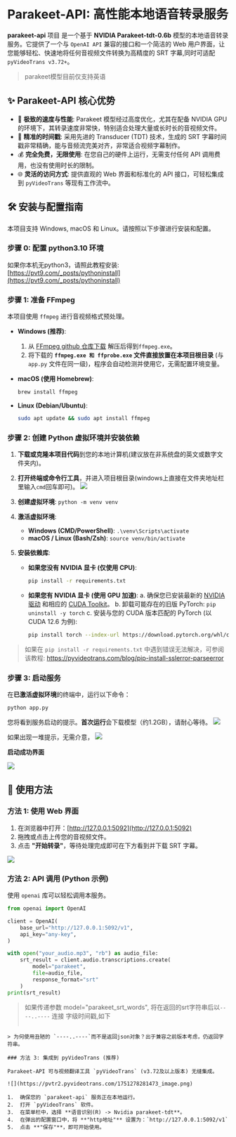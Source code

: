 # Parakeet-API: 高性能本地语音转录服务

**parakeet-api** 项目  是一个基于 **NVIDIA Parakeet-tdt-0.6b** 模型的本地语音转录服务。它提供了一个与 `OpenAI API` 兼容的接口和一个简洁的 Web 用户界面，让您能够轻松、快速地将任何音视频文件转换为高精度的 SRT 字幕,同时可适配`pyVideoTrans v3.72+`。

> parakeet模型目前仅支持英语

## ✨ Parakeet-API 核心优势

*   🚀 **极致的速度与性能**: Parakeet 模型经过高度优化，尤其在配备 NVIDIA GPU 的环境下，其转录速度非常快，特别适合处理大量或长时长的音视频文件。
*   🎯 **精准的时间戳**: 采用先进的 Transducer (TDT) 技术，生成的 SRT 字幕时间戳非常精确，能与音频流完美对齐，非常适合视频字幕制作。
*   💰 **完全免费，无限使用**: 在您自己的硬件上运行，无需支付任何 API 调用费用，也没有使用时长的限制。
*   🌐 **灵活的访问方式**: 提供直观的 Web 界面和标准化的 API 接口，可轻松集成到 `pyVideoTrans` 等现有工作流中。

## 🛠️ 安装与配置指南

本项目支持 Windows, macOS 和 Linux。请按照以下步骤进行安装和配置。

### 步骤 0: 配置 python3.10 环境

如果你本机无python3，请照此教程安装:  [https://pvt9.com/_posts/pythoninstall](https://pvt9.com/_posts/pythoninstall)

### 步骤 1: 准备 FFmpeg

本项目使用 `ffmpeg` 进行音视频格式预处理。

*   **Windows (推荐)**:
    1.  从 [FFmpeg github 仓库下载](https://github.com/BtbN/FFmpeg-Builds/releases/download/latest/ffmpeg-master-latest-win64-gpl-shared.zip)  解压后得到`ffmpeg.exe`。
    2.  将下载的 **`ffmpeg.exe 和 ffprobe.exe` 文件直接放置在本项目根目录** (与 `app.py` 文件在同一级)，程序会自动检测并使用它，无需配置环境变量。

*   **macOS (使用 Homebrew)**:
    ```bash
    brew install ffmpeg
    ```
*   **Linux (Debian/Ubuntu)**:
    ```bash
    sudo apt update && sudo apt install ffmpeg
    ```

### 步骤 2: 创建 Python 虚拟环境并安装依赖

1.  **下载或克隆本项目代码**到您的本地计算机(建议放在非系统盘的英文或数字文件夹内)。
2.  **打开终端或命令行工具**，并进入项目根目录(windows上直接在文件夹地址栏里输入`cmd`回车即可)。
![](https://pvtr2.pyvideotrans.com/1751277781831_image.png)

3.  **创建虚拟环境**: `python -m venv venv`
4.  **激活虚拟环境**:
    *   **Windows (CMD/PowerShell)**: `.\venv\Scripts\activate`
    *   **macOS / Linux (Bash/Zsh)**: `source venv/bin/activate`

5.  **安装依赖库**:
    *   **如果您没有 NVIDIA 显卡 (仅使用 CPU)**:
        ```bash
        pip install -r requirements.txt
        ```

    *   **如果您有 NVIDIA 显卡 (使用 GPU 加速)**:
        a. 确保您已安装最新的 [NVIDIA 驱动](https://www.nvidia.com/Download/index.aspx) 和相应的 [CUDA Toolkit](https://developer.nvidia.com/cuda-toolkit-archive)。
        b. 卸载可能存在的旧版 PyTorch: `pip uninstall -y torch`
        c. 安装与您的 CUDA 版本匹配的 PyTorch (以 CUDA 12.6 为例):
        ```bash
        pip install torch --index-url https://download.pytorch.org/whl/cu126
        ```

> 如果在 `pip install -r requirements.txt` 中遇到错误无法解决，可参阅该教程: https://pyvideotrans.com/blog/pip-install-sslerror-parseerror

### 步骤 3: 启动服务

在**已激活虚拟环境**的终端中，运行以下命令：

```bash
python app.py
```

您将看到服务启动的提示。**首次运行**会下载模型（约1.2GB），请耐心等待。
![](https://pvtr2.pyvideotrans.com/1751277964995_image.png)

如果出现一堆提示，无需介意，
![](https://pvtr2.pyvideotrans.com/1751278084962_image.png)

**启动成功界面**

![](https://pvtr2.pyvideotrans.com/1751278233994_image.png)


## 🚀 使用方法

### 方法 1: 使用 Web 界面

1.  在浏览器中打开：[http://127.0.0.1:5092](http://127.0.0.1:5092)
2.  拖拽或点击上传您的音视频文件。
3.  点击 **"开始转录"**，等待处理完成即可在下方看到并下载 SRT 字幕。

![](https://pvtr2.pyvideotrans.com/1751278256778_image.png)



### 方法 2: API 调用 (Python 示例)

使用 `openai` 库可以轻松调用本服务。

```python
from openai import OpenAI

client = OpenAI(
    base_url="http://127.0.0.1:5092/v1",
    api_key="any-key",
)

with open("your_audio.mp3", "rb") as audio_file:
    srt_result = client.audio.transcriptions.create(
        model="parakeet",
        file=audio_file,
        response_format="srt"
    )
print(srt_result)
```
> 如果传递参数 model="parakeet_srt_words", 将在返回的srt字符串后以`----..----` 连接 字级时间戳,如下 
>```\n1\n0:00:07,840 --> 0:00:09,920\nThe Miss Pat show was filmed in front of a live stream.\n----..----[{"start": 7.84, "end": 8.08, "word": "The"}, {"start": 8.08, "end": 8.32, "word": "Miss"}, {"start": 8.4, "end": 8.64, "word": "Pat"}, {"start": 8.72, "end": 8.8, "word": "show"}, {"start": 8.96, "end": 9.040000000000001, "word": "was"}, {"start": 9.040000000000001, "end": 9.36, "word": "filmed"}, {"start": 9.36, "end": 9.44, "word": "in"}, {"start": 9.44, "end": 9.52, "word": "front"}, {"start": 9.52, "end": 9.6, "word": "of"}, {"start": 9.6, "end": 9.68, "word": "a"}, {"start": 9.68, "end": 9.84, "word": "live"}, {"start": 9.92, "end": 9.92, "word": "stream."}]
```
> 为何使用丑陋的 `----..----`而不是返回json对象？出于兼容之前版本考虑，仍返回字符串。

### 方法 3: 集成到 pyVideoTrans (推荐)

Parakeet-API 可与视频翻译工具 `pyVideoTrans` (v3.72及以上版本) 无缝集成。

![](https://pvtr2.pyvideotrans.com/1751278281473_image.png)

1.  确保您的 `parakeet-api` 服务正在本地运行。
2.  打开 `pyVideoTrans` 软件。
3.  在菜单栏中，选择 **语音识别(R) -> Nvidia parakeet-tdt**。
4.  在弹出的配置窗口中，将 **"http地址"** 设置为：`http://127.0.0.1:5092/v1`
5.  点击 **"保存"**，即可开始使用。


